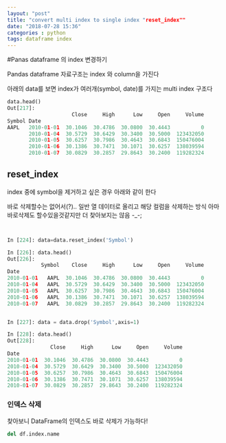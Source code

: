 ```yaml
---
layout: "post"
title: "convert multi index to single index "reset_index""
date: "2018-07-28 15:36"
categories : python
tags: dataframe index
---
```


#Panas dataframe 의 index 변경하기

Pandas dataframe 자료구조는 index 와 column을 가진다

아래의 data를 보면 index가 여러개(symbol, date)를 가지는 multi index 구조다

```python
data.head()
Out[217]:
                     Close     High      Low     Open     Volume
Symbol Date
AAPL   2010-01-01  30.1046  30.4786  30.0800  30.4443          0
       2010-01-04  30.5729  30.6429  30.3400  30.5000  123432050
       2010-01-05  30.6257  30.7986  30.4643  30.6843  150476004
       2010-01-06  30.1386  30.7471  30.1071  30.6257  138039594
       2010-01-07  30.0829  30.2857  29.8643  30.2400  119282324
```

## reset_index

index 중에 symbol을 제거하고 싶은 경우 아래와 같이 한다

바로 삭제할수는 없어서(?).. 일반 열 데이터로 올리고 해당 컬럼을 삭제하는 방식
아마 바로삭제도 할수있을것같지만 더 찾아보지는 않음 -_-;

```python


In [224]: data=data.reset_index('Symbol')

In [226]: data.head()
Out[226]:
           Symbol    Close     High      Low     Open     Volume
Date
2010-01-01   AAPL  30.1046  30.4786  30.0800  30.4443          0
2010-01-04   AAPL  30.5729  30.6429  30.3400  30.5000  123432050
2010-01-05   AAPL  30.6257  30.7986  30.4643  30.6843  150476004
2010-01-06   AAPL  30.1386  30.7471  30.1071  30.6257  138039594
2010-01-07   AAPL  30.0829  30.2857  29.8643  30.2400  119282324


In [227]: data = data.drop('Symbol',axis=1)

In [228]: data.head()
Out[228]:
              Close     High      Low     Open     Volume
Date
2010-01-01  30.1046  30.4786  30.0800  30.4443          0
2010-01-04  30.5729  30.6429  30.3400  30.5000  123432050
2010-01-05  30.6257  30.7986  30.4643  30.6843  150476004
2010-01-06  30.1386  30.7471  30.1071  30.6257  138039594
2010-01-07  30.0829  30.2857  29.8643  30.2400  119282324

```

### 인덱스 삭제

찾아보니 DataFrame의 인덱스도 바로 삭제가 가능하다!

 ```python
del df.index.name
 ```
